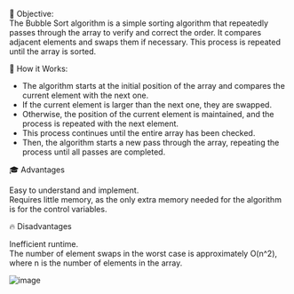 🎯 Objective:<br>
The Bubble Sort algorithm is a simple sorting algorithm that repeatedly passes through the array to verify and correct the order. It compares adjacent elements and swaps them if necessary. This process is repeated until the array is sorted.

🚀 How it Works:<br>
- The algorithm starts at the initial position of the array and compares the current element with the next one.
- If the current element is larger than the next one, they are swapped.
- Otherwise, the position of the current element is maintained, and the process is repeated with the next element.
- This process continues until the entire array has been checked.
- Then, the algorithm starts a new pass through the array, repeating the process until all passes are completed.

🎓 Advantages

Easy to understand and implement.<br>
Requires little memory, as the only extra memory needed for the algorithm is for the control variables.


🔥 Disadvantages

Inefficient runtime.<br>
The number of element swaps in the worst case is approximately O(n^2), where n is the number of elements in the array.

![image](https://github.com/DuarteDvv/.AlgorithmsAndDataStructure/assets/136333571/84173ff4-aa15-41ad-882b-86a3f7f41d5f)
